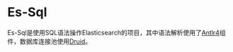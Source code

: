 # Es-Sql

Es-Sql是使用SQL语法操作Elasticsearch的项目，其中语法解析使用了[Antlr4](https://github.com/antlr/antlr4)组件，数据库连接池使用[Druid](https://github.com/alibaba/druid)。
